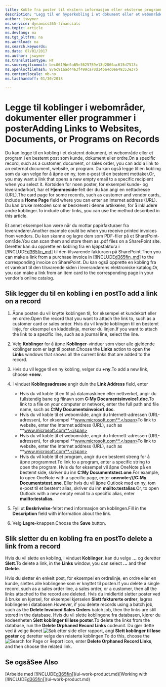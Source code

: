 ```yaml
---
title: Koble fra poster til ekstern informasjon eller eksterne programmer | Microsoft-dokumentasjon
description: "Legg til en hyperkobling i et dokument eller et webområde til en bestemt post, for eksempel en kunde eller et dokument."
author: jswymer
ms.service: dynamics365-financials
ms.topic: article
ms.devlang: na
ms.tgt_pltfrm: na
ms.workload: na
ms.search.keywords: 
ms.date: 07/01/2017
ms.author: jswymer
ms.translationtype: HT
ms.sourcegitcommit: bec0619be0a65e3625759e13d2866ac615d7513c
ms.openlocfilehash: 876c91aad4463f499ca70d14ba4c0e649353e37b
ms.contentlocale: nb-no
ms.lasthandoff: 01/30/2018

---
```

# <a name="adding-links-to-websites-documents-or-programs-on-records"></a><span data-ttu-id="a10d8-103">Legge til koblinger i webområder, dokumenter eller programmer i poster</span><span class="sxs-lookup"><span data-stu-id="a10d8-103">Adding Links to Websites, Documents, or Programs on Records</span></span>
<span data-ttu-id="a10d8-104">Du kan legge til en kobling i et eksternt dokument, et webområde eller et program i en bestemt post som kunde, dokument eller ordre.</span><span class="sxs-lookup"><span data-stu-id="a10d8-104">On a specific record, such as a customer, document, or sales order, you can add a link to an external document, website, or program.</span></span> <span data-ttu-id="a10d8-105">Du kan også legge til en kobling som du kan velge for å åpne en ny, tom e-post til en bestemt mottaker.</span><span class="sxs-lookup"><span data-stu-id="a10d8-105">Or, you may want a link that opens a new empty email to a specific recipient when you select it.</span></span> <span data-ttu-id="a10d8-106">Kortsiden for noen poster, for eksempel kunde- og leverandørkort, har et **Hjemmeside**-felt der du kan angi en nettadresse (URL).</span><span class="sxs-lookup"><span data-stu-id="a10d8-106">The card page for some records, such as customer and vendor cards, include a **Home Page** field where you can enter an Internet address (URL).</span></span> <span data-ttu-id="a10d8-107">Du kan bruke metoden som er beskrevet i denne artikkelen, for å inkludere andre koblinger.</span><span class="sxs-lookup"><span data-stu-id="a10d8-107">To include other links, you can use the method described in this article.</span></span>

<span data-ttu-id="a10d8-108">Et annet eksempel kan være når du mottar papirfakturaer fra leverandører.</span><span class="sxs-lookup"><span data-stu-id="a10d8-108">Another example could be when you receive printed invoices from vendors.</span></span> <span data-ttu-id="a10d8-109">Du kan skanne og lagre dem som PDF-filer på et SharePoint-område.</span><span class="sxs-lookup"><span data-stu-id="a10d8-109">You can scan them and store them as .pdf files on a SharePoint site.</span></span> <span data-ttu-id="a10d8-110">Deretter kan du opprette en kobling fra en kjøpsfaktura i [!INCLUDE[d365fin_md](includes/d365fin_md.md)] til den tilsvarende fakturaen på SharePoint.</span><span class="sxs-lookup"><span data-stu-id="a10d8-110">Then you can make a link from a purchase invoice in [!INCLUDE[d365fin_md](includes/d365fin_md.md)] to the corresponding invoice on  SharePoint.</span></span> <span data-ttu-id="a10d8-111">Du kan også opprette en kobling fra et varekort til den tilsvarende siden i leverandørens elektroniske katalog.</span><span class="sxs-lookup"><span data-stu-id="a10d8-111">Or, you can make a link from an item card to the corresponding page in your vendor's online catalog.</span></span>

## <a name="to-add-a-link-on-a-record"></a><span data-ttu-id="a10d8-112">Slik legger du til en kobling i en post</span><span class="sxs-lookup"><span data-stu-id="a10d8-112">To add a link on a record</span></span>   

1.  <span data-ttu-id="a10d8-113">Åpne posten du vil knytte koblingen til, for eksempel et kundekort eller en ordre.</span><span class="sxs-lookup"><span data-stu-id="a10d8-113">Open the record that you want to attach the link to, such as a customer card or sales order.</span></span> <span data-ttu-id="a10d8-114">Hvis du vil knytte koblingen til en bestemt linje, for eksempel en kladdelinje, merker du linjen.</span><span class="sxs-lookup"><span data-stu-id="a10d8-114">If you want to attach the link to a specific line, such as a journal line, select the line.</span></span>  

2.  <span data-ttu-id="a10d8-115">Velg **Koblinger** for å åpne **Koblinger**-vinduer som viser alle gjeldende koblinger som er lagt til posten.</span><span class="sxs-lookup"><span data-stu-id="a10d8-115">Choose the **Links** action to open the **Links** windows that shows all the current links that are added to the record.</span></span>

3. <span data-ttu-id="a10d8-116">Hvis du vil legge til en ny kobling, velger du **+ny**.</span><span class="sxs-lookup"><span data-stu-id="a10d8-116">To add a new link, choose **+new**.</span></span>

4.  <span data-ttu-id="a10d8-117">I vinduet **Koblingsadresse** angir du</span><span class="sxs-lookup"><span data-stu-id="a10d8-117">In the **Link Address** field, enter</span></span>

    -   <span data-ttu-id="a10d8-118">Hvis du vil koble til en fil på datamaskinen eller nettverket, angir du fullstendig bane og filnavn som **C:My Documentsinvoice1.doc**.</span><span class="sxs-lookup"><span data-stu-id="a10d8-118">To link to a file on your computer or network, enter the full path and file name, such as  **C:My Documentsinvoice1.doc**.</span></span>
    -   <span data-ttu-id="a10d8-119">Hvis du vil koble til et webområde, angir du Internett-adressen (URL-adressen), for eksempel **www.microsoft.com**.</span><span class="sxs-lookup"><span data-stu-id="a10d8-119">To link to website, enter the Internet address (URL), such as **www.microsoft.com**.</span></span>
    -   <span data-ttu-id="a10d8-120">Hvis du vil koble til et webområde, angir du Internett-adressen (URL-adressen), for eksempel **www.microsoft.com**.</span><span class="sxs-lookup"><span data-stu-id="a10d8-120">To link to website, enter the Internet address (URL), such as **www.microsoft.com**.</span></span>
    -   <span data-ttu-id="a10d8-121">Hvis du vil koble til et program, angir du en bestemt streng for å åpne programmet.</span><span class="sxs-lookup"><span data-stu-id="a10d8-121">To link to a program, enter a specific string to open the program.</span></span> <span data-ttu-id="a10d8-122">Hvis du for eksempel vil åpne OneNote på en bestemt side, skriver du inn **C:My Documentstest.one**.</span><span class="sxs-lookup"><span data-stu-id="a10d8-122">For example, to open OneNote with a specific page, enter **onenote:///C:My Documentstest.one**.</span></span> <span data-ttu-id="a10d8-123">Eller hvis du vil åpne Outlook med en ny, tom e-post til et bestemt alias, skriver du inn **mailto:testalias**.</span><span class="sxs-lookup"><span data-stu-id="a10d8-123">Or, to open Outlook with a new empty email to a specific alias, enter **mailto:testalias**.</span></span>  

5.  <span data-ttu-id="a10d8-124">Fyll ut **Beskrivelse**-feltet med informasjon om koblingen.</span><span class="sxs-lookup"><span data-stu-id="a10d8-124">Fill in the **Description** field with information about the link.</span></span>  

6.  <span data-ttu-id="a10d8-125">Velg **Lagre**-knappen.</span><span class="sxs-lookup"><span data-stu-id="a10d8-125">Choose the **Save** button.</span></span>  

## <a name="to-delete-a-link-from-a-record"></a><span data-ttu-id="a10d8-126">Slik sletter du en kobling fra en post</span><span class="sxs-lookup"><span data-stu-id="a10d8-126">To delete a link from a record</span></span>  

<span data-ttu-id="a10d8-127">Hvis du vil slette en kobling, i vinduet **Koblinger**, kan du velge **...** og deretter **Slett**.</span><span class="sxs-lookup"><span data-stu-id="a10d8-127">To delete a link, in the **Links** window, you can select **...** and then **Delete**.</span></span>

<span data-ttu-id="a10d8-128">Hvis du sletter én enkelt post, for eksempel en ordrelinje, en ordre eller en kunde, slettes alle koblingene som er knyttet til posten.</span><span class="sxs-lookup"><span data-stu-id="a10d8-128">If you delete a single record, such as a sales order line, a sales order, or a customer, then all the links attached to the record are deleted.</span></span> <span data-ttu-id="a10d8-129">Hvis du imidlertid sletter poster ved å bruke en kjørsel, for eksempel kjørselen **Slett fakturerte ordrer**, lagres koblingene i databasen.</span><span class="sxs-lookup"><span data-stu-id="a10d8-129">However, if you delete records using a batch job, such as the **Delete Invoiced Sales Orders** batch job, then the links are still stored in the database.</span></span> <span data-ttu-id="a10d8-130">Hvis du vil slette koblingene fra databasen, kjører du kodeenheten **Slett koblinger til løse poster**.</span><span class="sxs-lookup"><span data-stu-id="a10d8-130">To delete the links from the database, run the **Delete Orphaned Record Links** codeunit.</span></span> <span data-ttu-id="a10d8-131">Du gjør dette ved å velge ikonet ![Søk etter side eller rapport](media/ui-search/search_small.png "Ikonet Søk etter side eller rapport"), angi **Slett koblinger til løse poster** og deretter velge den relaterte koblingen.</span><span class="sxs-lookup"><span data-stu-id="a10d8-131">To do this, choose the ![Search for Page or Report](media/ui-search/search_small.png "Search for Page or Report icon") icon, enter **Delete Orphaned Record Links**, and then choose the related link.</span></span>   

<!-- ### To run delete orphaned record links  

1.  Choose the ![Search for Page or Report](media/ui-search/search_small.png "Search for Page or Report icon") icon, enter **Data Deletion**, and then choose the related link.  

2.  On the **Data Deletion** page, choose **Tasks**, and then choose **Delete Orphaned Record Links**.  -->

## <a name="see-also"></a><span data-ttu-id="a10d8-132">Se også</span><span class="sxs-lookup"><span data-stu-id="a10d8-132">See Also</span></span>  
<span data-ttu-id="a10d8-133">[Arbeide med [!INCLUDE[d365fin](includes/d365fin_md.md)]](ui-work-product.md)</span><span class="sxs-lookup"><span data-stu-id="a10d8-133">[Working with [!INCLUDE[d365fin](includes/d365fin_md.md)]](ui-work-product.md)</span></span>  

